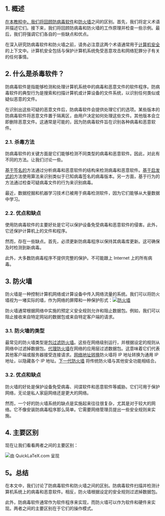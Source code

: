 ## 1. 概述

[在本教程中，我们将回顾防病毒软件](https://www.baeldung.com/cs/antiviruses#introduction-to-computer-virus)和[防火墙](https://www.baeldung.com/cs/firewalls-intro#what-is-a-firewall)之间的区别。首先，我们将定义术语并描述它们。接下来，我们将回顾防病毒和防火墙的工作原理并检查一些示例。最后，我们将强调它们各自的一些缺点和优点。

在深入研究防病毒软件和防火墙之前，请务必注意这两个术语通常用于[计算机安全](https://en.wikipedia.org/wiki/Computer_security)的上下文中。计算机安全包括与保护计算机系统免受恶意攻击和网络犯罪分子有关的任何事情。

## 2. 什么是杀毒软件？

防病毒软件是指能够检测和处理计算机系统中的病毒和恶意文件的软件程序。防病毒软件的典型行为是搜索和扫描计算机或计算设备的文件系统，以识别任何类似或疑似恶意的文件。

在识别出这些可疑的恶意文件后，防病毒软件会提供处理它们的选项。某些版本的防病毒软件将恶意文件置于隔离区，由用户决定如何处理这些文件。其他版本会立即删除恶意文件。这通常是可能的，因为防病毒软件旨在识别各种病毒和恶意软件。

### 2.1. 杀毒方法

防病毒软件的关键方面是它们能够检测不同类型的病毒和恶意软件。因此，对此有不同的方法。让我们讨论一些。

[基于签名的](https://www.baeldung.com/cs/antiviruses#1-signature-based-detection)方法通过分析病毒和恶意软件的结构来检测病毒和恶意软件。[基于启发式的](https://www.baeldung.com/cs/antiviruses#2-heuristic-based-detection)方法使用算法来识别类似于已知病毒签名的病毒版本。另一方面，基于行为的方法通过检查可疑病毒文件的行为来识别病毒。

最近，数据挖掘和机器学习技术已被用于病毒检测软件，因为它们能够从大量数据中学习。

### 2.2. 优点和缺点

使用防病毒软件的主要好处是它可以保护设备免受病毒和恶意软件的侵害。此外，它还保护计算机上的文件和程序。

然而，存在一些缺点。首先，必须更新防病毒程序以保持其病毒库更新。这可确保及时检测到新病毒。

此外，大多数防病毒程序不提供完整的保护。不可能跟上 Internet 上的所有病毒。

## 3. 防火墙

防火墙是一种控制计算机网络或计算设备中传入网络流量的系统。我们可以将防火墙视为一堵实际的墙，作为网络的屏障和一种保护形式：[![防火墙](https://www.baeldung.com/wp-content/uploads/sites/4/2022/12/img_639ce3ecf37df.svg)](https://www.baeldung.com/wp-content/uploads/sites/4/2022/12/img_639ce3ecf37df.svg)

防火墙通常根据网络中实施的预定义安全规则允许和阻止数据包。例如，我们可以阻止接收来自特定网站的数据包或来自特定客户端的请求。

### 3.1. 防火墙的类型

最常见的防火墙类型是[包过滤防火墙](https://www.baeldung.com/cs/firewalls-intro#1-packet-filtering-firewall)。这些在网络级别运行，并根据设定的规则从网络中过滤掉数据包。[代理防火墙](https://www.baeldung.com/cs/firewalls-intro#3-proxy-firewall)在网络的应用层过滤数据包。这意味着它们代表其他客户端或服务器接受连接请求。[网络地址转换](https://www.baeldung.com/cs/firewalls-intro#4-network-address-translation-firewalls)防火墙将 IP 地址转换为通用 IP 地址，以隐藏各个 IP 地址。[下一代防火墙](https://www.baeldung.com/cs/firewalls-intro#2-next-generation-firewall) 将传统防火墙与其他安全功能相结合。

### 3.2. 优点和缺点

防火墙的好处是保护设备免受病毒、间谍软件和恶意软件等威胁。它们可用于保护网络，无论是私人家庭网络还是更大的网络。

然而，一个好的防火墙系统的缺点是实施起来往往很复杂，尤其是对于较大的网络。它不像安装防病毒程序那么简单。它需要网络管理员提出一些安全规则来实施。

## 4. 主要区别

现在让我们看看两者之间的主要区别：

![由 QuickLaTeX.com 呈现](https://www.baeldung.com/wp-content/ql-cache/quicklatex.com-ca9415b3c09f6e8a9b5d89f4b82e2200_l3.svg)

## 5。总结

在本文中，我们讨论了防病毒软件和防火墙之间的区别。防病毒软件扫描并检测计算机系统上的病毒和恶意软件。相反，防火墙根据设定的安全规则过滤掉数据包。

此外，防病毒软件通常作为软件程序来实现，而防火墙可以作为软件和硬件来实现。两者之间的主要区别在于它们的操作模式。